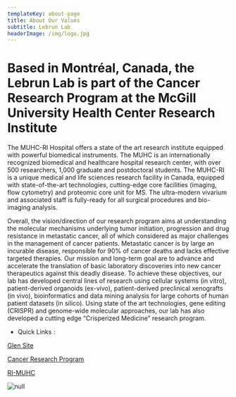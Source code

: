 ```yaml
---
templateKey: about-page
title: About Our Values
subtitle: Lebrun Lab
headerImage: /img/logo.jpg
---
```

# Based in Montréal, Canada, the Lebrun Lab is part of the Cancer Research Program at the  McGill University Health Center Research Institute

The MUHC-RI Hospital offers a state of the art research institute equipped with powerful biomedical instruments. The MUHC is an internationally recognized biomedical and healthcare hospital research center, with over 500 researchers, 1,000 graduate and postdoctoral students. The MUHC-RI is a unique medical and life sciences research facility in Canada, equipped with state-of-the-art technologies, cutting-edge core facilities (imaging, flow cytometry) and proteomic core unit for MS. The ultra-modern vivarium and associated staff is fully-ready for all surgical procedures and bio-imaging analysis.

Overall, the vision/direction of our research program aims at understanding the molecular mechanisms underlying tumor initiation, progression and drug resistance in metastatic cancer, all of which considered as major challenges in the management of cancer patients. Metastatic cancer is by large an incurable disease, responsible for 90% of cancer deaths and lacks effective targeted therapies. Our mission and long-term goal are to advance and accelerate the translation of basic laboratory discoveries into new cancer therapeutics against this deadly disease. To achieve these objectives, our lab has developed central lines of research using cellular systems (in vitro), patient-derived organoids (ex-vivo), patient-derived preclinical xenografts (in vivo), bioinformatics and data mining analysis for large cohorts of human patient datasets (in silico). Using state of the art technologies, gene editing (CRISPR) and genome-wide molecular approaches, our lab has also developed a cutting edge “Crisperized Medicine” research program. 



* Quick Links :

[Glen Site](https://muhc.ca/glen/dashboard)

[Cancer Research Program](http://rimuhc.ca/cancer-research-program)

[RI-MUHC](http://rimuhc.ca/)

![null](/img/muhc-rilogocolour.jpg)
